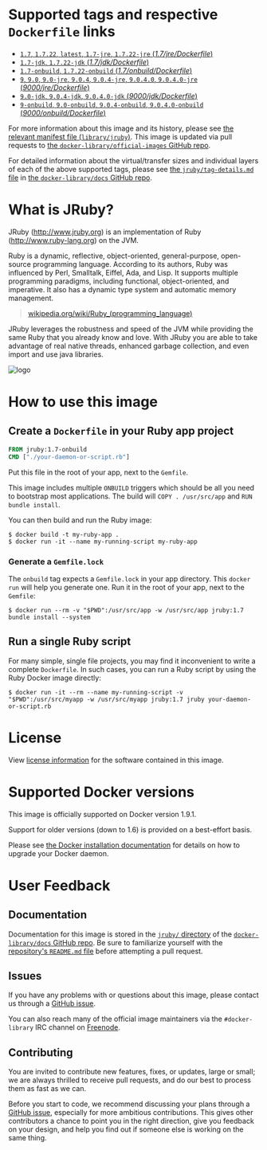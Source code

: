 # Supported tags and respective `Dockerfile` links

-	[`1.7`, `1.7.22`, `latest`, `1.7-jre`, `1.7.22-jre` (*1.7/jre/Dockerfile*)](https://github.com/cpuguy83/docker-jruby/blob/1f289ddb5d77c41b9f096384bdc412efa76e3d63/1.7/jre/Dockerfile)
-	[`1.7-jdk`, `1.7.22-jdk` (*1.7/jdk/Dockerfile*)](https://github.com/cpuguy83/docker-jruby/blob/1f289ddb5d77c41b9f096384bdc412efa76e3d63/1.7/jdk/Dockerfile)
-	[`1.7-onbuild`, `1.7.22-onbuild` (*1.7/onbuild/Dockerfile*)](https://github.com/cpuguy83/docker-jruby/blob/1f289ddb5d77c41b9f096384bdc412efa76e3d63/1.7/onbuild/Dockerfile)
-	[`9`, `9.0`, `9.0-jre`, `9.0.4`, `9.0.4-jre`, `9.0.4.0`, `9.0.4.0-jre` (*9000/jre/Dockerfile*)](https://github.com/cpuguy83/docker-jruby/blob/3f9cf4a89153f5911b20ab71804b587f4c7ec347/9000/jre/Dockerfile)
-	[`9.0-jdk`, `9.0.4-jdk`, `9.0.4.0-jdk` (*9000/jdk/Dockerfile*)](https://github.com/cpuguy83/docker-jruby/blob/3f9cf4a89153f5911b20ab71804b587f4c7ec347/9000/jdk/Dockerfile)
-	[`9-onbuild`, `9.0-onbuild`, `9.0.4-onbuild`, `9.0.4.0-onbuild` (*9000/onbuild/Dockerfile*)](https://github.com/cpuguy83/docker-jruby/blob/3f9cf4a89153f5911b20ab71804b587f4c7ec347/9000/onbuild/Dockerfile)

For more information about this image and its history, please see [the relevant manifest file (`library/jruby`)](https://github.com/docker-library/official-images/blob/master/library/jruby). This image is updated via pull requests to [the `docker-library/official-images` GitHub repo](https://github.com/docker-library/official-images).

For detailed information about the virtual/transfer sizes and individual layers of each of the above supported tags, please see [the `jruby/tag-details.md` file](https://github.com/docker-library/docs/blob/master/jruby/tag-details.md) in [the `docker-library/docs` GitHub repo](https://github.com/docker-library/docs).

# What is JRuby?

JRuby (http://www.jruby.org) is an implementation of Ruby (http://www.ruby-lang.org) on the JVM.

Ruby is a dynamic, reflective, object-oriented, general-purpose, open-source programming language. According to its authors, Ruby was influenced by Perl, Smalltalk, Eiffel, Ada, and Lisp. It supports multiple programming paradigms, including functional, object-oriented, and imperative. It also has a dynamic type system and automatic memory management.

> [wikipedia.org/wiki/Ruby_(programming_language)](https://en.wikipedia.org/wiki/Ruby_%28programming_language%29)

JRuby leverages the robustness and speed of the JVM while providing the same Ruby that you already know and love. With JRuby you are able to take advantage of real native threads, enhanced garbage collection, and even import and use java libraries.

![logo](https://raw.githubusercontent.com/docker-library/docs/master/jruby/logo.png)

# How to use this image

## Create a `Dockerfile` in your Ruby app project

```dockerfile
FROM jruby:1.7-onbuild
CMD ["./your-daemon-or-script.rb"]
```

Put this file in the root of your app, next to the `Gemfile`.

This image includes multiple `ONBUILD` triggers which should be all you need to bootstrap most applications. The build will `COPY . /usr/src/app` and `RUN bundle install`.

You can then build and run the Ruby image:

```console
$ docker build -t my-ruby-app .
$ docker run -it --name my-running-script my-ruby-app
```

### Generate a `Gemfile.lock`

The `onbuild` tag expects a `Gemfile.lock` in your app directory. This `docker run` will help you generate one. Run it in the root of your app, next to the `Gemfile`:

```console
$ docker run --rm -v "$PWD":/usr/src/app -w /usr/src/app jruby:1.7 bundle install --system
```

## Run a single Ruby script

For many simple, single file projects, you may find it inconvenient to write a complete `Dockerfile`. In such cases, you can run a Ruby script by using the Ruby Docker image directly:

```console
$ docker run -it --rm --name my-running-script -v "$PWD":/usr/src/myapp -w /usr/src/myapp jruby:1.7 jruby your-daemon-or-script.rb
```

# License

View [license information](https://github.com/jruby/jruby/blob/master/COPYING) for the software contained in this image.

# Supported Docker versions

This image is officially supported on Docker version 1.9.1.

Support for older versions (down to 1.6) is provided on a best-effort basis.

Please see [the Docker installation documentation](https://docs.docker.com/installation/) for details on how to upgrade your Docker daemon.

# User Feedback

## Documentation

Documentation for this image is stored in the [`jruby/` directory](https://github.com/docker-library/docs/tree/master/jruby) of the [`docker-library/docs` GitHub repo](https://github.com/docker-library/docs). Be sure to familiarize yourself with the [repository's `README.md` file](https://github.com/docker-library/docs/blob/master/README.md) before attempting a pull request.

## Issues

If you have any problems with or questions about this image, please contact us through a [GitHub issue](https://github.com/cpuguy83/docker-jruby/issues).

You can also reach many of the official image maintainers via the `#docker-library` IRC channel on [Freenode](https://freenode.net).

## Contributing

You are invited to contribute new features, fixes, or updates, large or small; we are always thrilled to receive pull requests, and do our best to process them as fast as we can.

Before you start to code, we recommend discussing your plans through a [GitHub issue](https://github.com/cpuguy83/docker-jruby/issues), especially for more ambitious contributions. This gives other contributors a chance to point you in the right direction, give you feedback on your design, and help you find out if someone else is working on the same thing.
